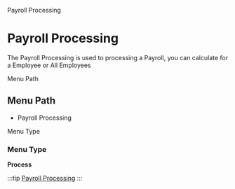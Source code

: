 
Payroll Processing
# Payroll Processing


The Payroll Processing is used to processing a Payroll, you can calculate for a Employee or All Employees

Menu Path
## Menu Path



- Payroll Processing

Menu Type
### Menu Type

**Process**


:::tip
[Payroll Processing](functional-guide/process/process-hr_payrollprocessing.md)
:::